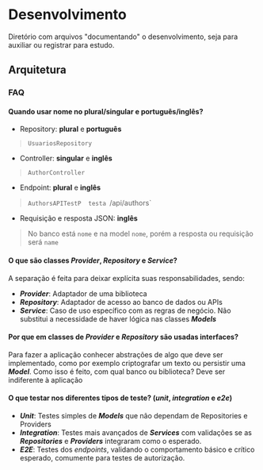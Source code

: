 # Desenvolvimento

Diretório com arquivos "documentando" o desenvolvimento, seja para auxiliar ou registrar para estudo.

## Arquitetura

### FAQ

#### Quando usar nome no plural/singular e português/inglês?

- Repository: **plural** e **português**
> `UsuariosRepository`

- Controller: **singular** e **inglês**
> `AuthorController`

- Endpoint: **plural** e **inglês**
> `AuthorsAPITestP  testa `/api/authors`

- Requisição e resposta JSON: **inglês**
> No banco está `nome` e na model `nome`, porém a resposta ou requisição será `name`

#### O que são classes *Provider*, *Repository* e *Service*?

A separação é feita para deixar explícita suas responsabilidades, sendo:

- ***Provider***: Adaptador de uma biblioteca
- ***Repository***: Adaptador de acesso ao banco de dados ou APIs
- ***Service***: Caso de uso específico com as regras de negócio. Não substitui a necessidade de haver lógica nas classes ***Models***

#### Por que em classes de *Provider* e *Repository* são usadas interfaces?

Para fazer a aplicação conhecer abstrações de algo que deve ser implementado, como por exemplo criptografar um texto ou persistir uma ***Model***. Como isso é feito, com qual banco ou biblioteca? Deve ser indiferente à aplicação

#### O que testar nos diferentes tipos de teste? (*unit*, *integration* e *e2e*)

- ***Unit***: Testes simples de ***Models*** que não dependam de Repositories e Providers
- ***Integration***: Testes mais avançados de ***Services*** com validações se as ***Repositories*** e ***Providers*** integraram como o esperado.
- ***E2E***: Testes dos *endpoints*, validando o comportamento básico e crítico esperado, comumente para testes de autorização.
<!--
